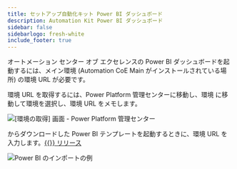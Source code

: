 ```yaml
---
title: セットアップ自動化キット Power BI ダッシュボード
description: Automation Kit Power BI ダッシュボード
sidebar: false
sidebarlogo: fresh-white
include_footer: true
---
```

オートメーション センター オブ エクセレンスの Power BI ダッシュボードを起動するには、メイン環境 (Automation CoE Main がインストールされている場所) の環境 URL が必要です。

環境 URL を取得するには、Power Platform 管理センターに移動し、環境 に移動して環境を選択し、環境 URL をメモします。

![[環境の取得] 画面 - Power Platform 管理センター](/images/get-environment.png)

からダウンロードした Power BI テンプレートを起動するときに、環境 URL を入力します。[{{<product-name>}} リリース](https://github.com/microsoft/powercat-automation-kit/releases)

![Power BI のインポートの例](/images/power-bi-import.png)
